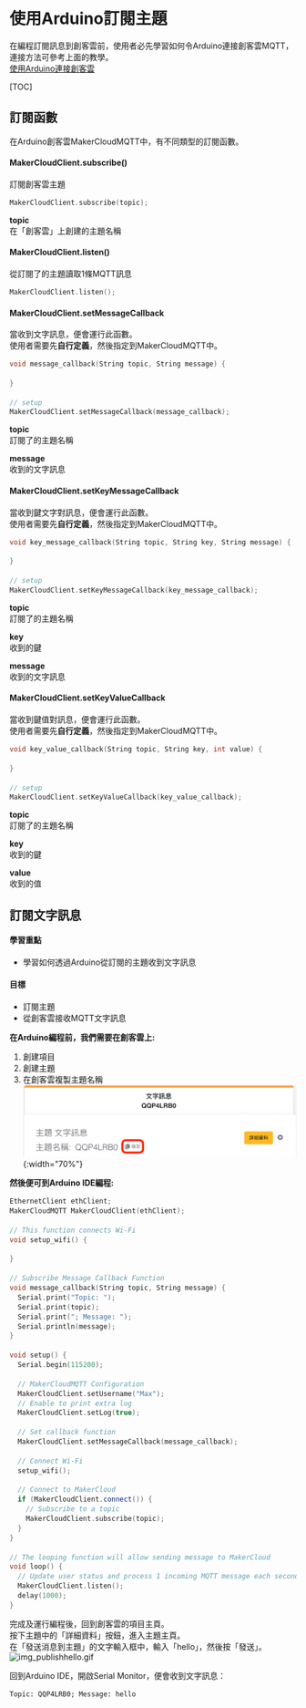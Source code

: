 # 使用Arduino訂閱主題
在編程訂閱訊息到創客雲前，使用者必先學習如何令Arduino連接創客雲MQTT，連接方法可參考上面的教學。  
[使用Arduino連接創客雲](../../ch4_connect/arduino/connect_arduino.md)

[TOC]

## 訂閱函數
在Arduino創客雲MakerCloudMQTT中，有不同類型的訂閱函數。

#### MakerCloudClient.subscribe()
訂閱創客雲主題
```cpp
MakerCloudClient.subscribe(topic);
```
**topic**  
在「創客雲」上創建的主題名稱

#### MakerCloudClient.listen()
從訂閱了的主題讀取1條MQTT訊息
```cpp
MakerCloudClient.listen();
```

#### MakerCloudClient.setMessageCallback
當收到文字訊息，便會運行此函數。  
使用者需要先**自行定義**，然後指定到MakerCloudMQTT中。
```cpp
void message_callback(String topic, String message) {

}

// setup
MakerCloudClient.setMessageCallback(message_callback);
```

**topic**  
訂閱了的主題名稱

**message**  
收到的文字訊息

#### MakerCloudClient.setKeyMessageCallback
當收到鍵文字對訊息，便會運行此函數。  
使用者需要先**自行定義**，然後指定到MakerCloudMQTT中。
```cpp
void key_message_callback(String topic, String key, String message) {

}

// setup
MakerCloudClient.setKeyMessageCallback(key_message_callback);
```

**topic**  
訂閱了的主題名稱

**key**  
收到的鍵

**message**  
收到的文字訊息

#### MakerCloudClient.setKeyValueCallback
當收到鍵值對訊息，便會運行此函數。  
使用者需要先**自行定義**，然後指定到MakerCloudMQTT中。
```cpp
void key_value_callback(String topic, String key, int value) {

}

// setup
MakerCloudClient.setKeyValueCallback(key_value_callback);
```

**topic**  
訂閱了的主題名稱

**key**  
收到的鍵

**value**  
收到的值

## 訂閱文字訊息
#### 學習重點
- 學習如何透過Arduino從訂閱的主題收到文字訊息

#### 目標
- 訂閱主題
- 從創客雲接收MQTT文字訊息

**在Arduino編程前，我們需要在創客雲上:**

1. 創建項目
2. 創建主題
3. 在創客雲複製主題名稱  
![img_topic_message.png](img/img_topic_message.png){:width="70%"}


**然後便可到Arduino IDE編程:**
```cpp
EthernetClient ethClient;
MakerCloudMQTT MakerCloudClient(ethClient);

// This function connects Wi-Fi
void setup_wifi() {

}

// Subscribe Message Callback Function
void message_callback(String topic, String message) {
  Serial.print("Topic: ");
  Serial.print(topic);
  Serial.print("; Message: ");
  Serial.println(message);
}

void setup() {
  Serial.begin(115200);

  // MakerCloudMQTT Configuration
  MakerCloudClient.setUsername("Max");
  // Enable to print extra log
  MakerCloudClient.setLog(true);

  // Set callback function
  MakerCloudClient.setMessageCallback(message_callback);
  
  // Connect Wi-Fi
  setup_wifi();

  // Connect to MakerCloud
  if (MakerCloudClient.connect()) {
    // Subscribe to a topic
    MakerCloudClient.subscribe(topic);
  }
}

// The looping function will allow sending message to MakerCloud
void loop() {
  // Update user status and process 1 incoming MQTT message each second
  MakerCloudClient.listen();
  delay(1000);
}
```

完成及運行編程後，回到創客雲的項目主頁。  
按下主題中的「詳細資料」按鈕，進入主題主頁。  
在「發送消息到主題」的文字輸入框中，輸入「hello」，然後按「發送」。  
![img_publishhello.gif](img/img_publishhello.gif)

回到Arduino IDE，開啟Serial Monitor，便會收到文字訊息：
```
Topic: QQP4LRB0; Message: hello
```

